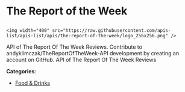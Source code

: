 # The Report of the Week<p align="center">
    <img width="400" src="https://raw.githubusercontent.com/apis-list/apis-list/apis/the-report-of-the-week/logo_256x256.png" />
</p>

API of The Report Of The Week Reviews.  Contribute to andyklimczak/TheReportOfTheWeek-API development by creating an account on GitHub.  API of The Report Of The Week Reviews

**Categories**:

- [Food & Drinks](https://github/apis-list/apis-list#food-and-drinks)





